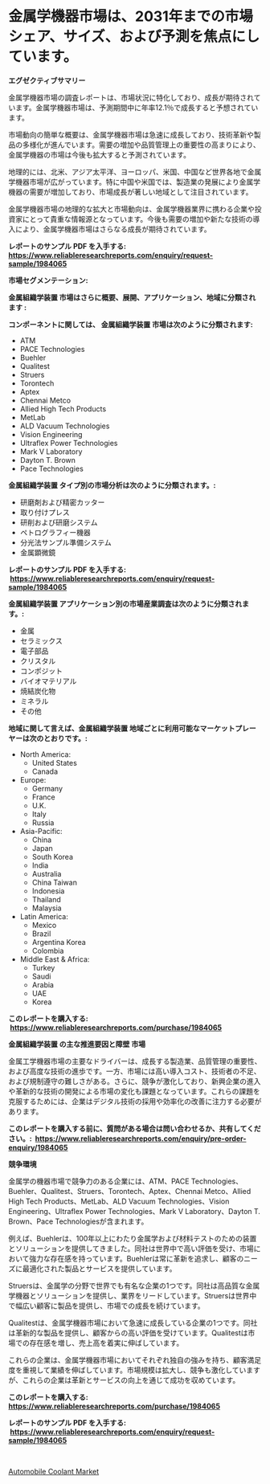 <p><h1>金属学機器市場は、2031年までの市場シェア、サイズ、および予測を焦点にしています。</h1></p><p><strong>エグゼクティブサマリー</strong></p>
<p><p>金属学機器市場の調査レポートは、市場状況に特化しており、成長が期待されています。金属学機器市場は、予測期間中に年率12.1％で成長すると予想されています。</p><p>市場動向の簡単な概要は、金属学機器市場は急速に成長しており、技術革新や製品の多様化が進んでいます。需要の増加や品質管理上の重要性の高まりにより、金属学機器の市場は今後も拡大すると予測されています。</p><p>地理的には、北米、アジア太平洋、ヨーロッパ、米国、中国など世界各地で金属学機器市場が広がっています。特に中国や米国では、製造業の発展により金属学機器の需要が増加しており、市場成長が著しい地域として注目されています。</p><p>金属学機器市場の地理的な拡大と市場動向は、金属学機器業界に携わる企業や投資家にとって貴重な情報源となっています。今後も需要の増加や新たな技術の導入により、金属学機器市場はさらなる成長が期待されています。</p></p>
<p><strong>レポートのサンプル PDF を入手する: <a href="https://www.reliableresearchreports.com/enquiry/request-sample/1984065">https://www.reliableresearchreports.com/enquiry/request-sample/1984065</a></strong></p>
<p><strong>市場セグメンテーション:</strong></p>
<p><strong> 金属組織学装置 市場はさらに概要、展開、アプリケーション、地域に分類されます :</strong></p>
<p><strong>コンポーネントに関しては、 金属組織学装置 市場は次のように分類されます: &nbsp;</strong></p>
<p><ul><li>ATM</li><li>PACE Technologies</li><li>Buehler</li><li>Qualitest</li><li>Struers</li><li>Torontech</li><li>Aptex</li><li>Chennai Metco</li><li>Allied High Tech Products</li><li>MetLab</li><li>ALD Vacuum Technologies</li><li>Vision Engineering</li><li>Ultraflex Power Technologies</li><li>Mark V Laboratory</li><li>Dayton T. Brown</li><li>Pace Technologies</li></ul></p>
<p><strong> 金属組織学装置 タイプ別の市場分析は次のように分類されます。:</strong></p>
<p><ul><li>研磨剤および精密カッター</li><li>取り付けプレス</li><li>研削および研磨システム</li><li>ペトログラフィー機器</li><li>分光法サンプル準備システム</li><li>金属顕微鏡</li></ul></p>
<p><strong>レポートのサンプル PDF を入手する: &nbsp;<a href="https://www.reliableresearchreports.com/enquiry/request-sample/1984065">https://www.reliableresearchreports.com/enquiry/request-sample/1984065</a></strong></p>
<p><strong> 金属組織学装置 アプリケーション別の市場産業調査は次のように分類されます。:</strong></p>
<p><ul><li>金属</li><li>セラミックス</li><li>電子部品</li><li>クリスタル</li><li>コンポジット</li><li>バイオマテリアル</li><li>焼結炭化物</li><li>ミネラル</li><li>その他</li></ul></p>
<p><strong>地域に関して言えば、金属組織学装置 地域ごとに利用可能なマーケットプレーヤーは次のとおりです。:</strong></p>
<p><ul>
    <li>
        North America:
        <ul>
            <li>United States</li>
            <li>Canada</li>
        </ul>
    </li>
    <li>
        Europe:
        <ul>
            <li>Germany</li>
            <li>France</li>
            <li>U.K.</li>
            <li>Italy</li>
            <li>Russia</li>
        </ul>
    </li>
    <li>
        Asia-Pacific:
        <ul>
            <li>China</li>
            <li>Japan</li>
            <li>South Korea</li>
            <li>India</li>
            <li>Australia</li>
            <li>China Taiwan</li>
            <li>Indonesia</li>
            <li>Thailand</li>
            <li>Malaysia</li>
        </ul>
    </li>
    <li>
        Latin America:
        <ul>
            <li>Mexico</li>
            <li>Brazil</li>
            <li>Argentina Korea</li>
            <li>Colombia</li>
        </ul>
    </li>
    <li>
        Middle East & Africa:
        <ul>
            <li>Turkey</li>
            <li>Saudi</li>
            <li>Arabia</li>
            <li>UAE</li>
            <li>Korea</li>
        </ul>
    </li>
    </ul></p>
<p><strong>このレポートを購入する: &nbsp;<a href="https://www.reliableresearchreports.com/purchase/1984065">https://www.reliableresearchreports.com/purchase/1984065</a></strong></p>
<p><strong>金属組織学装置 の主な推進要因と障壁 市場</strong></p>
<p><p>金属工学機器市場の主要なドライバーは、成長する製造業、品質管理の重要性、および高度な技術の進歩です。一方、市場には高い導入コスト、技術者の不足、および規制遵守の難しさがある。さらに、競争が激化しており、新興企業の進入や革新的な技術の開発による市場の変化も課題となっています。これらの課題を克服するためには、企業はデジタル技術の採用や効率化の改善に注力する必要があります。</p></p>
<p><strong>このレポートを購入する前に、質問がある場合は問い合わせるか、共有してください。:&nbsp; <a href="https://www.reliableresearchreports.com/enquiry/pre-order-enquiry/1984065">https://www.reliableresearchreports.com/enquiry/pre-order-enquiry/1984065</a></strong></p>
<p><strong>競争環境</strong></p>
<p><p>金属学の機器市場で競争力のある企業には、ATM、PACE Technologies、Buehler、Qualitest、Struers、Torontech、Aptex、Chennai Metco、Allied High Tech Products、MetLab、ALD Vacuum Technologies、Vision Engineering、Ultraflex Power Technologies、Mark V Laboratory、Dayton T. Brown、Pace Technologiesが含まれます。</p><p>例えば、Buehlerは、100年以上にわたり金属学および材料テストのための装置とソリューションを提供してきました。同社は世界中で高い評価を受け、市場において強力な存在感を持っています。Buehlerは常に革新を追求し、顧客のニーズに最適化された製品とサービスを提供しています。</p><p>Struersは、金属学の分野で世界でも有名な企業の1つです。同社は高品質な金属学機器とソリューションを提供し、業界をリードしています。Struersは世界中で幅広い顧客に製品を提供し、市場での成長を続けています。</p><p>Qualitestは、金属学機器市場において急速に成長している企業の1つです。同社は革新的な製品を提供し、顧客からの高い評価を受けています。Qualitestは市場での存在感を増し、売上高を着実に伸ばしています。</p><p>これらの企業は、金属学機器市場においてそれぞれ独自の強みを持ち、顧客満足度を重視して業績を伸ばしています。市場規模は拡大し、競争も激化していますが、これらの企業は革新とサービスの向上を通じて成功を収めています。</p></p>
<p><strong>このレポートを購入する: &nbsp; <a href="https://www.reliableresearchreports.com/purchase/1984065">https://www.reliableresearchreports.com/purchase/1984065</a></strong></p>
<p><strong>レポートのサンプル PDF を入手する: &nbsp;<a href="https://www.reliableresearchreports.com/enquiry/request-sample/1984065">https://www.reliableresearchreports.com/enquiry/request-sample/1984065</a></strong><strong></strong></p>
<p>&nbsp;</p>
<p><p><a href="https://eight-handstand-8fb.notion.site/Automobile-Coolant-Market-A-Comprehensive-Report-of-its-Market-Share-Growth-Trends-2024-2031-58a26299b9e94dc481b6bf11083a67a4">Automobile Coolant Market</a></p></p>
